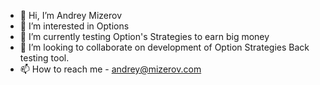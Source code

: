 - 👋 Hi, I’m Andrey Mizerov
- 👀 I’m interested in Options
- 🌱 I’m currently testing Option's Strategies to earn big money
- 💞️ I’m looking to collaborate on development of Option Strategies Back testing tool.
- 📫 How to reach me - andrey@mizerov.com

<!---
amizerov/amizerov is a ✨ special ✨ repository because its `README.md` (this file) appears on your GitHub profile.
You can click the Preview link to take a look at your changes.
--->
